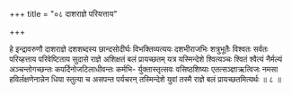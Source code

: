 +++
title = "०८ दाशराज्ञे परियत्ताय"

+++

हे इन्द्रावरुणौ दाशराज्ञे दशशब्दस्य छान्दसोदीर्घः विभक्तिव्यत्ययः दशभीराजभिः शत्रुभूतैः विश्वतः सर्वतः परिय्हत्ताय परिवेष्टिताय सुदासे राज्ञे अशिक्षतं बलं प्रायच्छतम् यत्र यस्मिन्देशे श्वित्यञ्चः श्वितं श्वैत्यं नैर्मल्यं अञ्चन्तोगच्छन्तः कपर्दिनोजटिलाधीवन्तः कर्मभि- र्युक्तास्तृत्सवः वसिष्ठशिष्याः एतत्सञ्ज्ञाऋत्विजः नमसा हविर्लक्षणेनान्नेन धिया स्तुत्या च असपन्त पर्यचरन् तस्मिन्देशे युवां तस्मै राज्ञे बलं प्रायच्छतमित्यर्थः ॥ ८ ॥